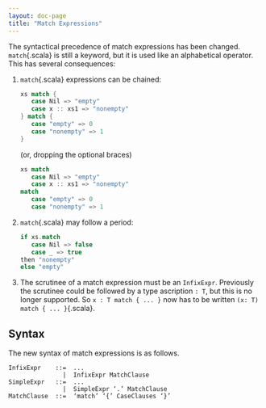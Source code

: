 ```yaml
---
layout: doc-page
title: "Match Expressions"
---
```


The syntactical precedence of match expressions has been changed.
`match`{.scala} is still a keyword, but it is used like an alphabetical operator. This has several consequences:

1. `match`{.scala} expressions can be chained:

   ```scala
   xs match {
      case Nil => "empty"
      case x :: xs1 => "nonempty"
   } match {
      case "empty" => 0
      case "nonempty" => 1
   }
   ```

   (or, dropping the optional braces)

   ```scala
   xs match
      case Nil => "empty"
      case x :: xs1 => "nonempty"
   match
      case "empty" => 0
      case "nonempty" => 1
   ```

2. `match`{.scala} may follow a period:

    ```scala
    if xs.match
       case Nil => false
       case _ => true
    then "nonempty"
    else "empty"
    ```

3. The scrutinee of a match expression must be an `InfixExpr`. Previously the scrutinee could be
   followed by a type ascription `: T`, but this is no longer supported. So `x : T match { ... }`
   now has to be written `(x: T) match { ... }`{.scala}.

## Syntax

The new syntax of match expressions is as follows.

```
InfixExpr    ::=  ...
               |  InfixExpr MatchClause
SimpleExpr   ::=  ...
               |  SimpleExpr ‘.’ MatchClause
MatchClause  ::=  ‘match’ ‘{’ CaseClauses ‘}’
```
